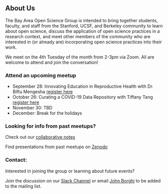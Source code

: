 ## About Us

The Bay Area Open Science Group is intended to bring together students, faculty, and staff from the Stanford, UCSF, and Berkeley community to learn about open science, discuss the application of open science practices in a research context, and meet other members of the community who are interested in (or already are) incorporating open science practices into their work. 

We meet on the 4th Tuesday of the month from 2-3pm via Zoom. All are welcome to attend and join the conversation!

### Attend an upcoming meetup
- September 28: Innovating Education in Reproductive Health with Dr. Biftu Mengesha [register here](https://ucsf.zoom.us/meeting/register/tJYrcu-ppz0qH9ESzDiyX0l9GRtK05GLIfv0)
- October 26: Curating a COVID-19 Data Repository with Tiffany Tang [register here](https://ucsf.zoom.us/meeting/register/tJAsduGvrD8jHdQ0bTh0y_f4yA-lojp28Yis) 
- November 30: TBD
- December: Break for the holidays

### Looking for info from past meetups?
Check out our [collaborative notes](https://docs.google.com/document/d/1gy8IuIsjcPPSa89PkpF03QWwwd8rt3BO-18qrvQoKhY/edit?usp=sharing) 

Find presentations from past meetups on [Zenodo](https://zenodo.org/communities/lane-open-science/?page=1&size=20)

### Contact:
Interested in joining the group or learning about future events? 

Join the discussion on our [Slack Channel](https://join.slack.com/t/bayareaopenscience/shared_invite/zt-usx1shgw-x1yW_LugM4P9t6u~lxMlSw)
or email [John Borghi](jborghi@stanford.edu) to be added to the mailing list.


